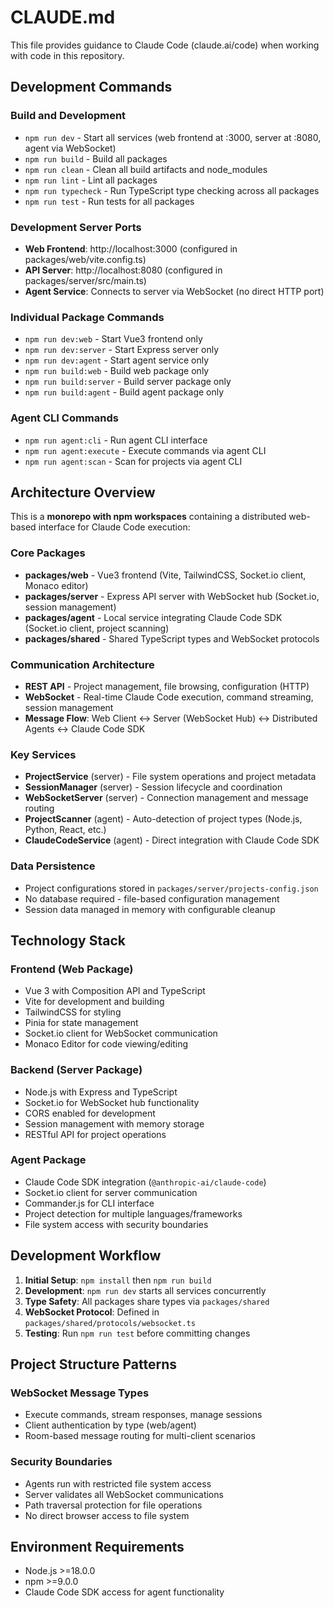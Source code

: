 # CLAUDE.md

This file provides guidance to Claude Code (claude.ai/code) when working with code in this repository.

## Development Commands

### Build and Development
- `npm run dev` - Start all services (web frontend at :3000, server at :8080, agent via WebSocket)
- `npm run build` - Build all packages
- `npm run clean` - Clean all build artifacts and node_modules
- `npm run lint` - Lint all packages
- `npm run typecheck` - Run TypeScript type checking across all packages
- `npm run test` - Run tests for all packages

### Development Server Ports
- **Web Frontend**: http://localhost:3000 (configured in packages/web/vite.config.ts)
- **API Server**: http://localhost:8080 (configured in packages/server/src/main.ts)
- **Agent Service**: Connects to server via WebSocket (no direct HTTP port)

### Individual Package Commands
- `npm run dev:web` - Start Vue3 frontend only
- `npm run dev:server` - Start Express server only  
- `npm run dev:agent` - Start agent service only
- `npm run build:web` - Build web package only
- `npm run build:server` - Build server package only
- `npm run build:agent` - Build agent package only

### Agent CLI Commands
- `npm run agent:cli` - Run agent CLI interface
- `npm run agent:execute` - Execute commands via agent CLI
- `npm run agent:scan` - Scan for projects via agent CLI

## Architecture Overview

This is a **monorepo with npm workspaces** containing a distributed web-based interface for Claude Code execution:

### Core Packages
- **packages/web** - Vue3 frontend (Vite, TailwindCSS, Socket.io client, Monaco editor)
- **packages/server** - Express API server with WebSocket hub (Socket.io, session management)
- **packages/agent** - Local service integrating Claude Code SDK (Socket.io client, project scanning)
- **packages/shared** - Shared TypeScript types and WebSocket protocols

### Communication Architecture
- **REST API** - Project management, file browsing, configuration (HTTP)
- **WebSocket** - Real-time Claude Code execution, command streaming, session management
- **Message Flow**: Web Client ↔ Server (WebSocket Hub) ↔ Distributed Agents ↔ Claude Code SDK

### Key Services
- **ProjectService** (server) - File system operations and project metadata
- **SessionManager** (server) - Session lifecycle and coordination
- **WebSocketServer** (server) - Connection management and message routing
- **ProjectScanner** (agent) - Auto-detection of project types (Node.js, Python, React, etc.)
- **ClaudeCodeService** (agent) - Direct integration with Claude Code SDK

### Data Persistence
- Project configurations stored in `packages/server/projects-config.json`
- No database required - file-based configuration management
- Session data managed in memory with configurable cleanup

## Technology Stack

### Frontend (Web Package)
- Vue 3 with Composition API and TypeScript
- Vite for development and building
- TailwindCSS for styling
- Pinia for state management
- Socket.io client for WebSocket communication
- Monaco Editor for code viewing/editing

### Backend (Server Package)
- Node.js with Express and TypeScript
- Socket.io for WebSocket hub functionality
- CORS enabled for development
- Session management with memory storage
- RESTful API for project operations

### Agent Package
- Claude Code SDK integration (`@anthropic-ai/claude-code`)
- Socket.io client for server communication
- Commander.js for CLI interface
- Project detection for multiple languages/frameworks
- File system access with security boundaries

## Development Workflow

1. **Initial Setup**: `npm install` then `npm run build`
2. **Development**: `npm run dev` starts all services concurrently
3. **Type Safety**: All packages share types via `packages/shared`
4. **WebSocket Protocol**: Defined in `packages/shared/protocols/websocket.ts`
5. **Testing**: Run `npm run test` before committing changes

## Project Structure Patterns

### WebSocket Message Types
- Execute commands, stream responses, manage sessions
- Client authentication by type (web/agent)
- Room-based message routing for multi-client scenarios

### Security Boundaries
- Agents run with restricted file system access
- Server validates all WebSocket communications
- Path traversal protection for file operations
- No direct browser access to file system

## Environment Requirements
- Node.js >=18.0.0
- npm >=9.0.0
- Claude Code SDK access for agent functionality